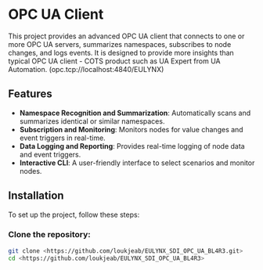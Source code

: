 # OPC UA Client

This project provides an advanced OPC UA client that connects to one or more OPC UA servers, summarizes namespaces, subscribes to node changes, and logs events. It is designed to provide more insights than typical OPC UA client - COTS product such as UA Expert from UA Automation. (opc.tcp://localhost:4840/EULYNX)

## Features

- **Namespace Recognition and Summarization**: Automatically scans and summarizes identical or similar namespaces.
- **Subscription and Monitoring**: Monitors nodes for value changes and event triggers in real-time.
- **Data Logging and Reporting**: Provides real-time logging of node data and event triggers.
- **Interactive CLI**: A user-friendly interface to select scenarios and monitor nodes.

## Installation

To set up the project, follow these steps:

### Clone the repository:

```bash
git clone <https://github.com/loukjeab/EULYNX_SDI_OPC_UA_BL4R3.git>
cd <https://github.com/loukjeab/EULYNX_SDI_OPC_UA_BL4R3>
```
